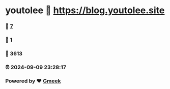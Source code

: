 # youtolee :link: https://blog.youtolee.site 
### :page_facing_up: [7](https://blog.youtolee.site/tag.html) 
### :speech_balloon: 1 
### :hibiscus: 3613 
### :alarm_clock: 2024-09-09 23:28:17 
### Powered by :heart: [Gmeek](https://github.com/Meekdai/Gmeek)
